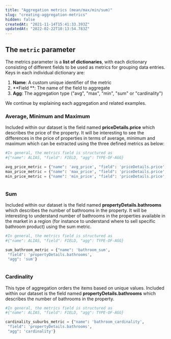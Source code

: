 ```yaml
---
title: "Aggregation metrics (mean/max/min/sum)"
slug: "creating-aggregation-metrics"
hidden: false
createdAt: "2021-11-14T15:41:33.393Z"
updatedAt: "2022-02-22T10:13:54.783Z"
---
```

## The `metric` parameter
The metrics parameter is a **list of dictionaries**, with each dictionary consisting of different fields to be used as metrics for grouping data entries.  Keys in each individual dictionary are:
1. **Name**: A custom unique identifier of the metric
2. **Field **: The name of the field to aggregate
3. **Agg**: The aggregation type ("avg", "max", "min", "sum" or "cardinality")

We continue by explaining each aggregation and related examples.

### Average, Minimum and Maximum
Included within our dataset is the field named **priceDetails.price** which describes the price of the property. It will be interesting to see the differences in the price of properties in terms of average, minimum and maximum which can be extracted using the three defined metrics as below:
```python Python (SDK)
#In general, the metrics field is structured as
#{"name": ALIAS, "field": FIELD, "agg": TYPE-OF-AGG}

avg_price_metric = {"name": 'avg_price', "field": 'priceDetails.price', "agg": 'avg'}
max_price_metric = {"name": 'max_price', "field": 'priceDetails.price', "agg": 'max'}
min_price_metric = {"name": 'min_price', "field": 'priceDetails.price', "agg": 'min'}
```
```python
```
### Sum
Included within our dataset is the field named **propertyDetails.bathrooms** which describes the number of bathrooms in the property.  It will be interesting to understand number of bathrooms in the properties available in the market in a region (for instance to understand where to sell specific bathroom product) using the sum metric.
```python Python (SDK)
#In general, the metrics field is structured as
#{"name": ALIAS, "field": FIELD, "agg": TYPE-OF-AGG}

sum_bathroom_metric = {"name": 'bathroom_sum',
 "field": 'propertyDetails.bathrooms',
 "agg": 'sum'}
```
```python
```
### Cardinality
This type of aggregation orders the items based on unique values. Included within our dataset is the field named **propertyDetails.bathrooms** which describes the number of bathrooms in the property.
```python Python (SDK)
#In general, the metrics field is structured as
#{"name": ALIAS, "field": FIELD, "agg": TYPE-OF-AGG}

cardinality_suburbs_metric = {"name": 'bathroom_cardinality',
 "field": 'propertyDetails.bathrooms',
 "agg": 'cardinality'}
```
```python
```